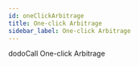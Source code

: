 ```yaml
---
id: oneClickArbitrage
title: One-click Arbitrage
sidebar_label: One-click Arbitrage
---
```


dodoCall
One-click Arbitrage

